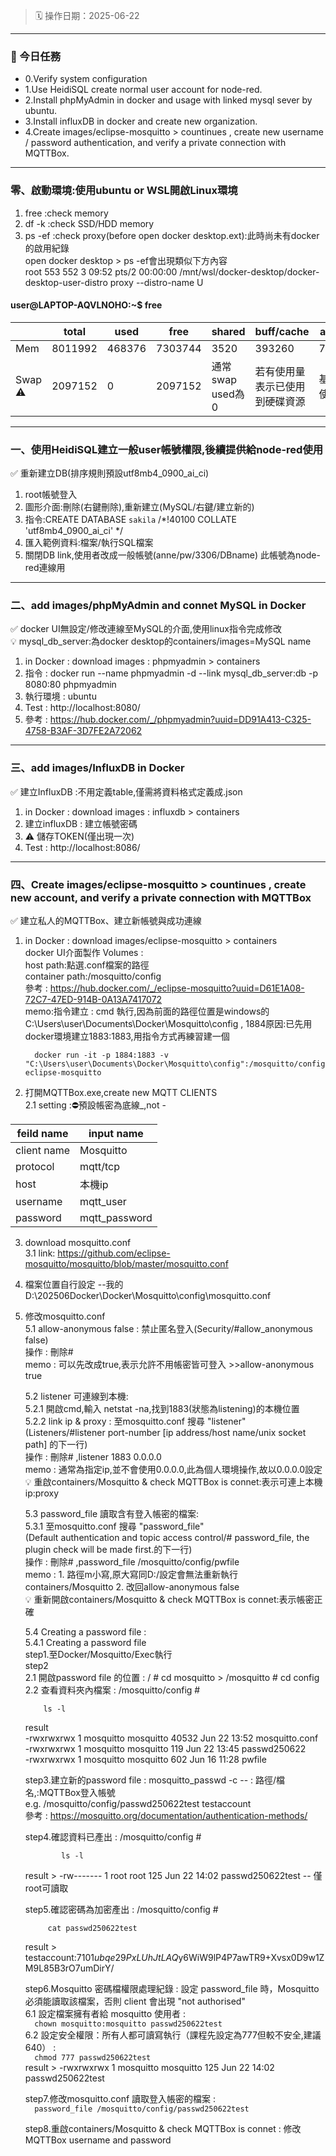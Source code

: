 > 🗓️ 操作日期：2025-06-22
---

### 🎯 今日任務
- 0.Verify system configuration   
- 1.Use HeidiSQL create normal user account for node-red.  
- 2.Install phpMyAdmin in docker and usage with linked mysql sever by ubuntu.   
- 3.Install influxDB in docker and create new organization.  
- 4.Create images/eclipse-mosquitto > countinues , create new username / password authentication, and verify a private connection with MQTTBox.  
---

### 零、啟動環境:使用ubuntu or WSL開啟Linux環境
1. free :check memory
2. df -k :check SSD/HDD memory
3. ps -ef :check proxy(before open docker desktop.ext):此時尚未有docker的啟用紀錄  
  open docker desktop > ps -ef會出現類似下方內容  
  root       553   552  3 09:52 pts/2    00:00:00 /mnt/wsl/docker-desktop/docker-desktop-user-distro proxy --distro-name U  

#### user@LAPTOP-AQVLNOHO:~$ free

|  | total     | used     | free     | shared  | buff/cache   | available   |
|--|----------|----------|----------|----------|--------------|--------------|  
| Mem | 8011992 |468376| 7303744 |  3520  |  393260  | 7543616|
| Swap :warning:|2097152|  0|    2097152| 通常swap used為0|若有使用量表示已使用到硬碟資源|基本上不使用|                                 
---
### 一、使用HeidiSQL建立一般user帳號權限,後續提供給node-red使用  
:white_check_mark: 重新建立DB(排序規則預設utf8mb4_0900_ai_ci)  
1. root帳號登入  
2. 圖形介面:刪除(右鍵刪除),重新建立(MySQL/右鍵/建立新的)  
3. 指令:CREATE DATABASE `sakila` /*!40100 COLLATE 'utf8mb4_0900_ai_ci' */  
4. 匯入範例資料:檔案/執行SQL檔案  
5. 關閉DB link,使用者改成一般帳號(anne/pw/3306/DBname) 此帳號為node-red連線用  
---
### 二、add images/phpMyAdmin and connet MySQL in Docker  
:white_check_mark: docker UI無設定/修改連線至MySQL的介面,使用linux指令完成修改   
:bulb: mysql_db_server:為docker desktop的containers/images=MySQL name  
1. in Docker : download images : phpmyadmin > containers  
2. 指令 : docker run --name phpmyadmin -d --link mysql_db_server:db -p 8080:80 phpmyadmin  
3. 執行環境 : ubuntu  
4. Test : http://localhost:8080/  
5. 參考 : https://hub.docker.com/_/phpmyadmin?uuid=DD91A413-C325-4758-B3AF-3D7FE2A72062  

---
### 三、add images/InfluxDB in Docker  
:white_check_mark: 建立InfluxDB :不用定義table,僅需將資料格式定義成.json  
1. in Docker : download images : influxdb > containers  
2. 建立influxDB : 建立帳號密碼  
3. :warning: 儲存TOKEN(僅出現一次)  
4. Test : http://localhost:8086/

---
### 四、Create images/eclipse-mosquitto > countinues , create new account, and verify a private connection with MQTTBox      
:white_check_mark: 建立私人的MQTTBox、建立新帳號與成功連線   
1. in Docker : download images/eclipse-mosquitto > containers   
    docker UI介面製作 Volumes :  
      host path:點選.conf檔案的路徑  
      container path:/mosquitto/config  
      參考 : https://hub.docker.com/_/eclipse-mosquitto?uuid=D61E1A08-72C7-47ED-914B-0A13A7417072  
    memo:指令建立 : cmd 執行,因為前面的路徑位置是windows的 C:\Users\user\Documents\Docker\Mosquitto\config , 1884原因:已先用docker環境建立1883:1883,用指令方式再練習建一個  
   ```
     docker run -it -p 1884:1883 -v "C:\Users\user\Documents\Docker\Mosquitto\config":/mosquitto/config eclipse-mosquitto
   ```
3. 打開MQTTBox.exe,create new MQTT CLIENTS  
  2.1 setting :⛔預設帳密為底線_,not -  

  |feild name  | input name|
  |------------|----------|
  |client name |Mosquitto|
  |protocol    |mqtt/tcp |
  |host        |本機ip   |
  |username    |mqtt_user|
  |password    |mqtt_password|

  
3. download mosquitto.conf  
  3.1 link: https://github.com/eclipse-mosquitto/mosquitto/blob/master/mosquitto.conf   
4. 檔案位置自行設定 --我的D:\202506Docker\Docker\Mosquitto\config\mosquitto.conf     
5. 修改mosquitto.conf   
   5.1 allow-anonymous false : 禁止匿名登入(Security/#allow_anonymous false)  
       操作 : 刪除#  
       memo : 可以先改成true,表示允許不用帳密皆可登入 >>allow-anonymous true  
    
   5.2 listener 可連線到本機:  
   5.2.1 開啟cmd,輸入 netstat -na,找到1883(狀態為listening)的本機位置  
   5.2.2 link ip & proxy : 至mosquitto.conf 搜尋 "listener" (Listeners/#listener port-number [ip address/host name/unix socket path] 的下一行)  
   操作 : 刪除# ,listener 1883 0.0.0.0  
   memo : 通常為指定ip,並不會使用0.0.0.0,此為個人環境操作,故以0.0.0.0設定  
 :bulb: 重啟containers/Mosquitto & check MQTTBox is connet:表示可連上本機ip:proxy  

   5.3 password_file 讀取含有登入帳密的檔案:   
   5.3.1 至mosquitto.conf 搜尋 "password_file"  
          (Default authentication and topic access control/# password_file, the plugin check will be made first.的下一行)   
   操作 : 刪除# ,password_file /mosquitto/config/pwfile   
   memo : 1. 路徑m小寫,原大寫同D:/設定會無法重新執行containers/Mosquitto  2. 改回allow-anonymous false   
 :bulb: 重新開啟containers/Mosquitto & check MQTTBox is connet:表示帳密正確  

   5.4 Creating a password file :     
   5.4.1 Creating a password file     
     step1.至Docker/Mosquitto/Exec執行    
     step2  
         2.1 開啟password file 的位置 : / # cd mosquitto > /mosquitto # cd config   
         2.2 查看資料夾內檔案 : /mosquitto/config #  
     ```
         ls -l
     ```
      result  
      -rwxrwxrwx    1 mosquitto mosquitto     40532 Jun 22 13:52 mosquitto.conf  
      -rwxrwxrwx    1 mosquitto mosquitto       119 Jun 22 13:45 passwd250622  
      -rwxrwxrwx    1 mosquitto mosquitto       602 Jun 16 11:28 pwfile  
   
     step3.建立新的password file : mosquitto_passwd -c <password file> <username>  -- <password file>: 路徑/檔名,<username>:MQTTBox登入帳號  
           e.g. /mosquitto/config/passwd250622test testaccount  
           參考 : https://mosquitto.org/documentation/authentication-methods/  
   
     step4.確認資料已產出 : /mosquitto/config #   
   ```
           ls -l
   ```
   result > -rw-------    1 root     root           125 Jun 22 14:02 passwd250622test  -- 僅root可讀取  

      step5.確認密碼為加密產出 : /mosquitto/config #   
   ```
        cat passwd250622test
   ```
    result > testaccount:$7$101$ubqe29PxLUhJtLAQ$y6WiW9lP4P7awTR9+Xvsx0D9w1ZM9L85B3rO7umDirY/  

      step6.Mosquitto 密碼檔權限處理紀錄 : 設定 password_file 時，Mosquitto 必須能讀取該檔案，否則 client 會出現 "not authorised"  
          6.1 設定檔案擁有者給 mosquitto 使用者 :  
       ```  
               chown mosquitto:mosquitto passwd250622test  
       ```  
          6.2 設定安全權限：所有人都可讀寫執行（課程先設定為777但較不安全,建議640） :  
       ```  
               chmod 777 passwd250622test  
       ```  
         result >  -rwxrwxrwx    1 mosquitto mosquitto       125 Jun 22 14:02 passwd250622test  
   
      step7.修改mosquitto.conf 讀取登入帳密的檔案 :  
       ```  
           password_file /mosquitto/config/passwd250622test  
       ```
   
      step8.重啟containers/Mosquitto & check MQTTBox is connet : 修改 MQTTBox username and password  
   

